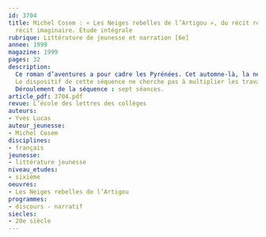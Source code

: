 ```yaml
---
id: 3704
title: Michel Cosem : « Les Neiges rebelles de l’Artigou », du récit réaliste au
  récit imaginaire. Étude intégrale 
rubrique: Littérature de jeunesse et narration [6e]
annee: 1999
magazine: 1999
pages: 32
description: 
  Ce roman d’aventures a pour cadre les Pyrénées. Cet automne-là, la neige a fait brutalement son apparition, elle est tombée en telle quantité que le village est coupé du monde. Pour les habitants éleveurs, c’est une catastrophe : il faut sauver les troupeaux bloqués sur les pâturages de l’Artigou. Pour le jeune Nicolas, c’est un drame : il faut sauver son poulain qui est en danger là-haut. Mais son père lui interdit d’accompagner le groupe d’hommes qui va partir dans la montagne…
  Le dispositif de cette séquence ne cherche pas à multiplier les travaux autour du roman, mais à prendre le texte comme terrain d’observation privilégié. Il s’agit, en effet, de dégager quelques procédés d’écriture et de composition marquants. L’articulation avec les outils de la langue – les procédés de mise en relief, d’expression du doute, par exemple – est présentée de manière que le lecteur soit mieux à même de juger les choix de l’écrivain, de voir comment il rend sensible l’atmosphère qui règne dans le village, donc de pénétrer de l’intérieur la vie des éleveurs de montagne. L’insertion de contes dans un récit à vocation réaliste amène, de la même façon, à s’interroger sur les liens qu’on peut établir entre ces histoires imaginaires et le reste de l’énoncé.
  Déroulement de la séquence : sept séances.
article_pdf: 3704.pdf
revue: L’école des lettres des collèges
auteurs:
- Yves Lucas
auteur_jeunesse:
- Michel Cosem
disciplines:
- français
jeunesse:
- littérature jeunesse
niveau_etudes:
- sixième
oeuvres:
- Les Neiges rebelles de l’Artigou
programmes:
- discours - narratif
siecles:
- 20e siècle
---
```

